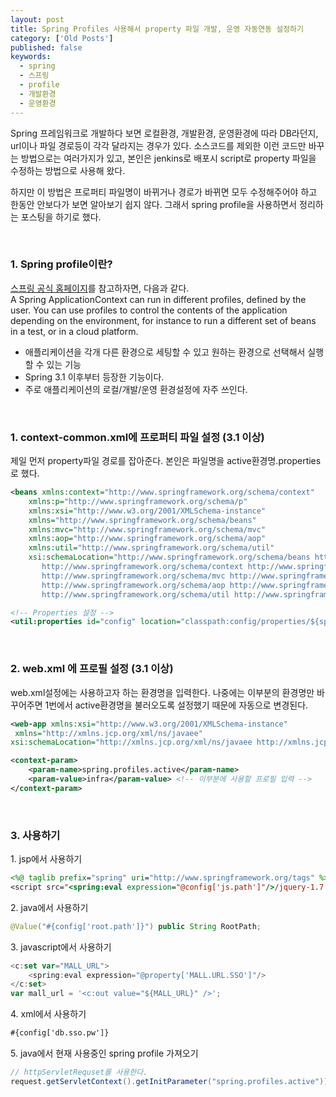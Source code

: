 ```yaml
---
layout: post
title: Spring Profiles 사용해서 property 파일 개발, 운영 자동연동 설정하기
category: ['Old Posts']
published: false
keywords:
  - spring
  - 스프링
  - profile
  - 개발환경
  - 운영환경
---
```


Spring 프레임워크로 개발하다 보면 로컬환경, 개발환경, 운영환경에 따라 DB라던지, url이나 파일 경로등이 각각 달라지는 경우가 있다. 소스코드를 제외한 이런 코드만 바꾸는 방법으로는 여러가지가 있고, 본인은 jenkins로 배포시 script로 property 파일을 수정하는 방법으로 사용해 왔다.

하지만 이 방법은 프로퍼티 파일명이 바뀌거나 경로가 바뀌면 모두 수정해주어야 하고 한동안 안보다가 보면 알아보기 쉽지 않다. 그래서 spring profile을 사용하면서 정리하는 포스팅을 하기로 했다.

<br/>

### 1. Spring profile이란?

<a href="https://spring.io/understanding/profiles">스프링 공식 홈페이지</a>를 참고하자면, 다음과 같다.<br/>
A Spring ApplicationContext can run in different profiles, defined by the user. You can use profiles to control the contents of the application depending on the environment, for instance to run a different set of beans in a test, or in a cloud platform.

- 애플리케이션을 각개 다른 환경으로 세팅할 수 있고 원하는 환경으로 선택해서 실행할 수 있는 기능
- Spring 3.1 이후부터 등장한 기능이다.
- 주로 애플리케이션의 로컬/개발/운영 환경설정에 자주 쓰인다.

<br/>

### 1. context-common.xml에 프로퍼티 파일 설정 (3.1 이상)

제일 먼저 property파일 경로를 잡아준다. 본인은 파일명을 active환경명.properties로 했다.

```xml
<beans xmlns:context="http://www.springframework.org/schema/context"
    xmlns:p="http://www.springframework.org/schema/p"
    xmlns:xsi="http://www.w3.org/2001/XMLSchema-instance"
    xmlns="http://www.springframework.org/schema/beans"
    xmlns:mvc="http://www.springframework.org/schema/mvc"
    xmlns:aop="http://www.springframework.org/schema/aop"
    xmlns:util="http://www.springframework.org/schema/util"
    xsi:schemaLocation="http://www.springframework.org/schema/beans http://www.springframework.org/schema/beans/spring-beans-3.1.xsd
       http://www.springframework.org/schema/context http://www.springframework.org/schema/context/spring-context-3.1.xsd
       http://www.springframework.org/schema/mvc http://www.springframework.org/schema/mvc/spring-mvc.xsd
       http://www.springframework.org/schema/aop http://www.springframework.org/schema/aop/spring-aop.xsd
       http://www.springframework.org/schema/util http://www.springframework.org/schema/util/spring-util-3.1.xsd">

<!-- Properties 설정 -->
<util:properties id="config" location="classpath:config/properties/${spring.profiles.active}.properties"/>
```

<br/>

### 2. web.xml 에 프로필 설정 (3.1 이상)

web.xml설정에는 사용하고자 하는 환경명을 입력한다. 나중에는 이부분의 환경명만 바꾸어주면 1번에서 active환경명을 불러오도록 설정했기 때문에 자동으로 변경된다.

```xml
<web-app xmlns:xsi="http://www.w3.org/2001/XMLSchema-instance"
 xmlns="http://xmlns.jcp.org/xml/ns/javaee"
xsi:schemaLocation="http://xmlns.jcp.org/xml/ns/javaee http://xmlns.jcp.org/xml/ns/javaee/web-app_3_1.xsd" version="3.1">

<context-param>
    <param-name>spring.profiles.active</param-name>
    <param-value>infra</param-value> <!-- 이부분에 사용할 프로필 입력 -->
</context-param>
```

<br/>

### 3. 사용하기

1\. jsp에서 사용하기

```jsp
<%@ taglib prefix="spring" uri="http://www.springframework.org/tags" %>
<script src="<spring:eval expression="@config['js.path']"/>/jquery-1.7.1.js" type="text/javascript"></script>
```

2\. java에서 사용하기

```java
@Value("#{config['root.path']}") public String RootPath;
```

3\. javascript에서 사용하기

```javascript
<c:set var="MALL_URL">
    <spring:eval expression="@property['MALL.URL.SSO']"/>
</c:set>
var mall_url = '<c:out value="${MALL_URL}" />';
```

4\. xml에서 사용하기

```xml
#{config['db.sso.pw']}
```

5\. java에서 현재 사용중인 spring profile 가져오기

```java
// httpServletRequset를 사용한다.
request.getServletContext().getInitParameter("spring.profiles.active"));
```
